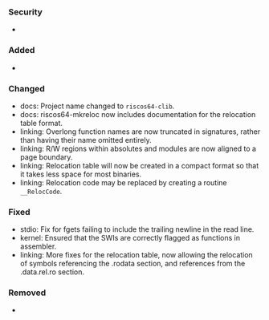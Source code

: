 ### Security
- 

### Added
- 

### Changed
- docs: Project name changed to `riscos64-clib`.
- docs: riscos64-mkreloc now includes documentation for the relocation table format.
- linking: Overlong function names are now truncated in signatures, rather than having their name omitted entirely.
- linking: R/W regions within absolutes and modules are now aligned to a page boundary.
- linking: Relocation table will now be created in a compact format so that it takes less space for most binaries.
- linking: Relocation code may be replaced by creating a routine `__RelocCode`.

### Fixed
- stdio: Fix for fgets failing to include the trailing newline in the read line.
- kernel: Ensured that the SWIs are correctly flagged as functions in assembler.
- linking: More fixes for the relocation table, now allowing the relocation of symbols referencing the .rodata section, and references from the .data.rel.ro section.

### Removed
- 
